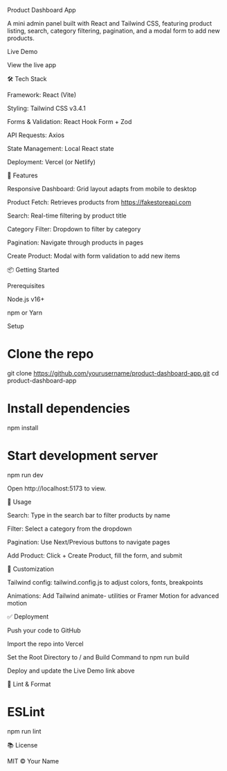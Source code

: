 Product Dashboard App

A mini admin panel built with React and Tailwind CSS, featuring product listing, search, category filtering, pagination, and a modal form to add new products.

Live Demo

View the live app

🛠 Tech Stack

Framework: React (Vite)

Styling: Tailwind CSS v3.4.1

Forms & Validation: React Hook Form + Zod

API Requests: Axios

State Management: Local React state

Deployment: Vercel (or Netlify)

🚀 Features

Responsive Dashboard: Grid layout adapts from mobile to desktop

Product Fetch: Retrieves products from https://fakestoreapi.com

Search: Real-time filtering by product title

Category Filter: Dropdown to filter by category

Pagination: Navigate through products in pages

Create Product: Modal with form validation to add new items

📦 Getting Started

Prerequisites

Node.js v16+

npm or Yarn

Setup

# Clone the repo
git clone https://github.com/yourusername/product-dashboard-app.git
cd product-dashboard-app

# Install dependencies
npm install

# Start development server
npm run dev

Open http://localhost:5173 to view.

📄 Usage

Search: Type in the search bar to filter products by name

Filter: Select a category from the dropdown

Pagination: Use Next/Previous buttons to navigate pages

Add Product: Click + Create Product, fill the form, and submit

🎨 Customization

Tailwind config: tailwind.config.js to adjust colors, fonts, breakpoints

Animations: Add Tailwind animate- utilities or Framer Motion for advanced motion

✅ Deployment

Push your code to GitHub

Import the repo into Vercel

Set the Root Directory to / and Build Command to npm run build

Deploy and update the Live Demo link above

🔧 Lint & Format

# ESLint
npm run lint

📚 License

MIT © Your Name

